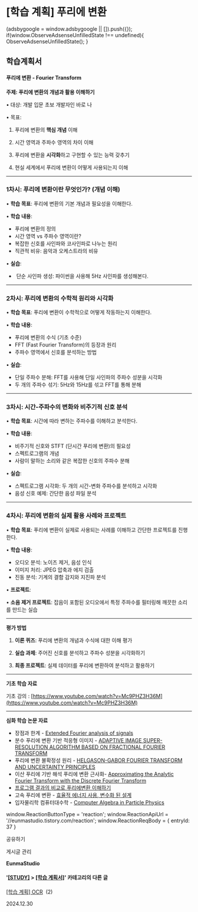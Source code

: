 
# [학습 계획] 푸리에 변환

(adsbygoogle = window.adsbygoogle || \[\]).push({}); if(window.ObserveAdsenseUnfilledState !== undefined){ ObserveAdsenseUnfilledState(); }

**학습계획서**
---------

#### **푸리에 변환 -** Fourier Transform

**주제: 푸리에 변환의 개념과 활용 이해하기**

• 대상: 개발 입문 초보 개발자인 바로 나

• 목표:

1. 푸리에 변환의 **핵심 개념** 이해

2. 시간 영역과 주파수 영역의 차이 이해

3. 푸리에 변환을 **시각화**하고 구현할 수 있는 능력 갖추기

4. 현실 세계에서 푸리에 변환이 어떻게 사용되는지 이해

* * *

### **1차시: 푸리에 변환이란 무엇인가? (개념 이해)**

• **학습 목표**: 푸리에 변환의 기본 개념과 필요성을 이해한다.

• **학습 내용**:

*   푸리에 변환의 정의
*   시간 영역 vs 주파수 영역이란?
*   복잡한 신호를 사인파와 코사인파로 나누는 원리
*   직관적 비유: 음악과 오케스트라의 비유

• **실습**:

*    단순 사인파 생성: 파이썬을 사용해 5Hz 사인파를 생성해본다.

* * *

### **2차시: 푸리에 변환의 수학적 원리와 시각화**

• **학습 목표**: 푸리에 변환이 수학적으로 어떻게 작동하는지 이해한다.

• **학습 내용**:

*   푸리에 변환의 수식 (기초 수준)
*   FFT (Fast Fourier Transform)의 등장과 원리
*   주파수 영역에서 신호를 분석하는 방법

• **실습**:

*   단일 주파수 분해: FFT를 사용해 단일 사인파의 주파수 성분을 시각화
*   두 개의 주파수 섞기: 5Hz와 15Hz를 섞고 FFT를 통해 분해

* * *

### **3차시: 시간-주파수의 변화와 비주기적 신호 분석**

• **학습 목표**: 시간에 따라 변하는 주파수를 이해하고 분석한다.

• **학습 내용**:

*   비주기적 신호와 STFT (단시간 푸리에 변환)의 필요성
*   스펙트로그램의 개념
*   사람이 말하는 소리와 같은 복잡한 신호의 주파수 분해

• **실습**:

*   스펙트로그램 시각화: 두 개의 시간-변화 주파수를 분석하고 시각화
*   음성 신호 예제: 간단한 음성 파일 분석

* * *

### **4차시: 푸리에 변환의 실제 활용 사례와 프로젝트**

• **학습 목표**: 푸리에 변환이 실제로 사용되는 사례를 이해하고 간단한 프로젝트를 진행한다.

• **학습 내용**:

*   오디오 분석: 노이즈 제거, 음성 인식
*   이미지 처리: JPEG 압축과 에지 검출
*   진동 분석: 기계의 결함 감지와 지진파 분석

• **프로젝트**:

• **소음 제거 프로젝트**: 잡음이 포함된 오디오에서 특정 주파수를 필터링해 깨끗한 소리를 만드는 실습

* * *

**평가 방법**

1. **이론 퀴즈**: 푸리에 변환의 개념과 수식에 대한 이해 평가

2. **실습 과제**: 주어진 신호를 분석하고 주파수 성분을 시각화하기

3. **최종 프로젝트**: 실제 데이터를 푸리에 변환하여 분석하고 활용하기

* * *

**기초 학습 자료**

기초 강의 : [https://www.youtube.com/watch?v=Mc9PHZ3H36M](https://www.youtube.com/watch?v=Mc9PHZ3H36M)

* * *

**심화 학습 논문 자료**

*   장점과 한계 - [Extended Fourier analysis of signals](https://arxiv.org/pdf/1303.2033)
*   분수 푸리에 변환 기반 적응형 이미지 - [ADAPTIVE IMAGE SUPER-RESOLUTION ALGORITHM BASED ON FRACTIONAL FOURIER TRANSFORM](https://pdfs.semanticscholar.org/eb6e/60dabb2174b730038759bfdc175653340963.pdf?_gl=1*wm67wo*_gcl_au*MTE1NDA1NzE5My4xNzMyNTExOTk4*_ga*MTgwMjE1NjQxOC4xNzMyNTExOTk4*_ga_H7P4ZT52H5*MTczNDU3NjQxMS45LjEuMTczNDU3Njc4NS42MC4wLjA.)
*   푸리에 변환 불확정성 원리 - [HELGASON-GABOR FOURIER TRANSFORM AND UNCERTAINTY PRINCIPLES](https://arxiv.org/pdf/1901.01105)
*   이산 푸리에 기반 해석 푸리에 변환 근사화- [Approximating the Analytic Fourier Transform with the Discrete Fourier Transform](https://arxiv.org/pdf/1508.01282)
*   [프로그램 결과의 비교로 푸리에변환 이해하기](https://scienceon.kisti.re.kr/commons/util/originalView.do?cn=JAKO201023061362656&oCn=JAKO201023061362656&dbt=JAKO&journal=NJOU00429991) 
*   고속 푸리에 변환 - [효율적 에너지 사용, 변수화 된 설계](https://scienceon.kisti.re.kr/commons/util/originalView.do?cn=JAKO200624718273087&oCn=JAKO200624718273087&dbt=JAKO&journal=NJOU00293453)
*   입자물리학 컴퓨터대수학 - [Computer Algebra in Particle Physics](https://arxiv.org/pdf/hep-ph/0209234)

window.ReactionButtonType = 'reaction'; window.ReactionApiUrl = '//eunmastudio.tistory.com/reaction'; window.ReactionReqBody = { entryId: 37 }

공유하기

게시글 관리

**EunmaStudio**

#### '[\[STUDY\]](/category/%5BSTUDY%5D) > [\[학습 계획서\]](/category/%5BSTUDY%5D/%5B%ED%95%99%EC%8A%B5%20%EA%B3%84%ED%9A%8D%EC%84%9C%5D)' 카테고리의 다른 글

[\[학습 계획\] OCR](/38)  (2)

2024.12.30
            